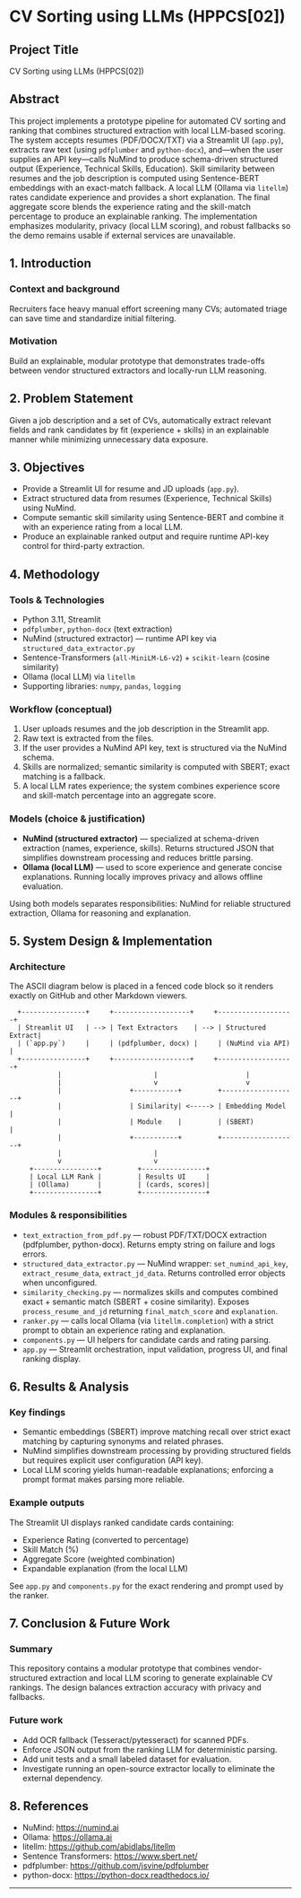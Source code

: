 # CV Sorting using LLMs (HPPCS[02])

## Project Title

CV Sorting using LLMs (HPPCS[02])

## Abstract

This project implements a prototype pipeline for automated CV sorting and ranking that combines structured extraction with local LLM-based scoring. The system accepts resumes (PDF/DOCX/TXT) via a Streamlit UI (`app.py`), extracts raw text (using `pdfplumber` and `python-docx`), and—when the user supplies an API key—calls NuMind to produce schema-driven structured output (Experience, Technical Skills, Education). Skill similarity between resumes and the job description is computed using Sentence-BERT embeddings with an exact-match fallback. A local LLM (Ollama via `litellm`) rates candidate experience and provides a short explanation. The final aggregate score blends the experience rating and the skill-match percentage to produce an explainable ranking. The implementation emphasizes modularity, privacy (local LLM scoring), and robust fallbacks so the demo remains usable if external services are unavailable.

## 1. Introduction

### Context and background

Recruiters face heavy manual effort screening many CVs; automated triage can save time and standardize initial filtering.

### Motivation

Build an explainable, modular prototype that demonstrates trade-offs between vendor structured extractors and locally-run LLM reasoning.

## 2. Problem Statement

Given a job description and a set of CVs, automatically extract relevant fields and rank candidates by fit (experience + skills) in an explainable manner while minimizing unnecessary data exposure.

## 3. Objectives

- Provide a Streamlit UI for resume and JD uploads (`app.py`).
- Extract structured data from resumes (Experience, Technical Skills) using NuMind.
- Compute semantic skill similarity using Sentence-BERT and combine it with an experience rating from a local LLM.
- Produce an explainable ranked output and require runtime API-key control for third-party extraction.

## 4. Methodology

### Tools & Technologies

- Python 3.11, Streamlit
- `pdfplumber`, `python-docx` (text extraction)
- NuMind (structured extractor) — runtime API key via `structured_data_extractor.py`
- Sentence-Transformers (`all-MiniLM-L6-v2`) + `scikit-learn` (cosine similarity)
- Ollama (local LLM) via `litellm`
- Supporting libraries: `numpy`, `pandas`, `logging`

### Workflow (conceptual)

1. User uploads resumes and the job description in the Streamlit app.
2. Raw text is extracted from the files.
3. If the user provides a NuMind API key, text is structured via the NuMind schema.
4. Skills are normalized; semantic similarity is computed with SBERT; exact matching is a fallback.
5. A local LLM rates experience; the system combines experience score and skill-match percentage into an aggregate score.

### Models (choice & justification)

- **NuMind (structured extractor)** — specialized at schema-driven extraction (names, experience, skills). Returns structured JSON that simplifies downstream processing and reduces brittle parsing.
- **Ollama (local LLM)** — used to score experience and generate concise explanations. Running locally improves privacy and allows offline evaluation.

Using both models separates responsibilities: NuMind for reliable structured extraction, Ollama for reasoning and explanation.

## 5. System Design & Implementation

### Architecture

The ASCII diagram below is placed in a fenced code block so it renders exactly on GitHub and other Markdown viewers.

```
  +----------------+     +-------------------+     +-------------------+
  | Streamlit UI   | --> | Text Extractors    | --> | Structured Extract|
  | (`app.py`)     |     | (pdfplumber, docx) |     | (NuMind via API)  |
  +----------------+     +-------------------+     +-------------------+
            |                       |                      |
            |                       v                      v
            |                 +-----------+         +-------------------+
            |                 | Similarity| <-----> | Embedding Model   |
            |                 | Module    |         | (SBERT)           |
            |                 +-----------+         +-------------------+
            |                       |
            v                       v
     +----------------+         +----------------+
     | Local LLM Rank |         | Results UI     |
     | (Ollama)       |         | (cards, scores)|
     +----------------+         +----------------+
```

### Modules & responsibilities

- `text_extraction_from_pdf.py` — robust PDF/TXT/DOCX extraction (pdfplumber, python-docx). Returns empty string on failure and logs errors.
- `structured_data_extractor.py` — NuMind wrapper: `set_numind_api_key`, `extract_resume_data`, `extract_jd_data`. Returns controlled error objects when unconfigured.
- `similarity_checking.py` — normalizes skills and computes combined exact + semantic match (SBERT + cosine similarity). Exposes `process_resume_and_jd` returning `final_match_score` and `explanation`.
- `ranker.py` — calls local Ollama (via `litellm.completion`) with a strict prompt to obtain an experience rating and explanation.
- `components.py` — UI helpers for candidate cards and rating parsing.
- `app.py` — Streamlit orchestration, input validation, progress UI, and final ranking display.

## 6. Results & Analysis

### Key findings

- Semantic embeddings (SBERT) improve matching recall over strict exact matching by capturing synonyms and related phrases.
- NuMind simplifies downstream processing by providing structured fields but requires explicit user configuration (API key).
- Local LLM scoring yields human-readable explanations; enforcing a prompt format makes parsing more reliable.

### Example outputs

The Streamlit UI displays ranked candidate cards containing:

- Experience Rating (converted to percentage)
- Skill Match (%)
- Aggregate Score (weighted combination)
- Expandable explanation (from the local LLM)

See `app.py` and `components.py` for the exact rendering and prompt used by the ranker.

## 7. Conclusion & Future Work

### Summary

This repository contains a modular prototype that combines vendor-structured extraction and local LLM scoring to generate explainable CV rankings. The design balances extraction accuracy with privacy and fallbacks.

### Future work

- Add OCR fallback (Tesseract/pytesseract) for scanned PDFs.
- Enforce JSON output from the ranking LLM for deterministic parsing.
- Add unit tests and a small labeled dataset for evaluation.
- Investigate running an open-source extractor locally to eliminate the external dependency.

## 8. References

- NuMind: https://numind.ai
- Ollama: https://ollama.ai
- litellm: https://github.com/abidlabs/litellm
- Sentence Transformers: https://www.sbert.net/
- pdfplumber: https://github.com/jsvine/pdfplumber
- python-docx: https://python-docx.readthedocs.io/

---